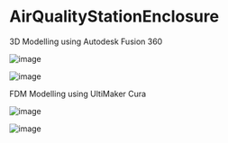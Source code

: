 # AirQualityStationEnclosure

3D Modelling using Autodesk Fusion 360

![image](https://github.com/user-attachments/assets/96253af5-178d-491c-ad94-8bc6f6db5e8c)

![image](https://github.com/user-attachments/assets/08bea432-fdcf-4037-91fc-f6b89c6195f9)

FDM Modelling using UltiMaker Cura

![image](https://github.com/user-attachments/assets/6f296e51-aac3-47fb-92d6-edbba650357f)

![image](https://github.com/user-attachments/assets/46505eea-4fe9-4e7d-809a-e430b92ab966)
